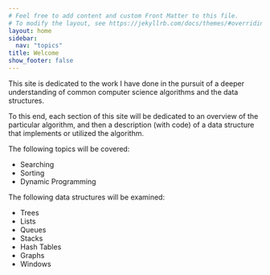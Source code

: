 ```yaml
---
# Feel free to add content and custom Front Matter to this file.
# To modify the layout, see https://jekyllrb.com/docs/themes/#overriding-theme-defaults
layout: home
sidebar:
  nav: "topics"
title: Welcome
show_footer: false
---
```



This site is dedicated to the work I have done in the pursuit of a deeper understanding of common computer science algorithms and the data structures. 

To this end, each section of this site will be dedicated to an overview of the particular algorithm, and then a description (with code) of a data structure that implements or utilized the algorithm.

The following topics will be covered:
- Searching
- Sorting
- Dynamic Programming

The following data structures will be examined:

- Trees
- Lists
- Queues
- Stacks
- Hash Tables
- Graphs
- Windows
